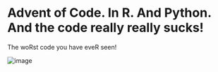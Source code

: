 # Advent of Code. In R. And Python. And the code really really sucks!
The woRst code you have eveR seen!

![image](https://user-images.githubusercontent.com/78534285/206875074-7ec26dd5-a80c-4521-8eba-53fe7d3af321.png)

